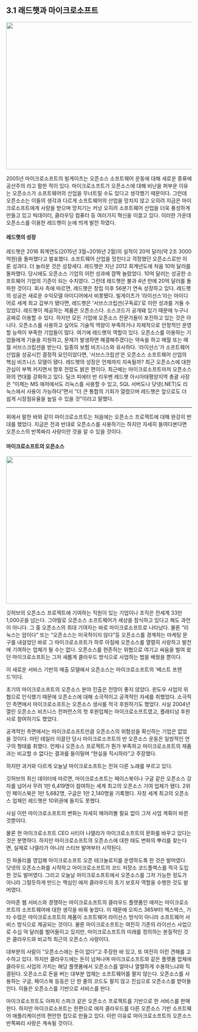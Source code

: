 ## 3.1 래드햇과 마이크로소프트

<p align="center">

<img src="https://i1.wp.com/byline.network/wp-content/uploads/2016/04/opensource.jpg" width="700" height="400"></img>


</p>
 2005년 마이크로소프트의 빌게이츠는 오픈소스 소프트웨어 운동에 대해 새로운 종류에 공산주의 라고 말한 적이 있다. 마이크로소프트가 오픈소스에 대해 비난을 퍼부운 이유는 오픈소스가 소프트웨어의 산업을 무너트릴 수도 있다고 생각했기 때문이다. 그런데 오픈소소는 이들의 생각과 다르게 소프트웨어의 산업을 망치지 않고 오히려 지금은 마이크로소프트에게 사랑을 받으며 망치기는 커넝 오히려 소프트웨어 산업을 더욱 풍성하게 만들고 있고 빅데이터, 클라우딩 컴퓨터 등 여러가지 혁신을 이끌고 있다. 이러한 가운데 오픈소스를 이용한 레드햇이 눈에 띄게 발전 하였다.

#### 레드햇의 성장


레드햇은 2016 회계연도(2015년 3월~2016년 2월)의 실적이 20억 달러(약 2조 3000억원)을 돌파했다고 발표했다. 소프트웨어 산업을 망친다고 걱정했던 오픈소스로만 이룬 성과다. 더 놀라운 것은 성장세다. 레드햇은 지난 2012 회계년도에 처음 10억 달러를 돌파했다. 당시에도 오픈소스 기업의 이런 성과에 깜짝 놀랐었다. 10억 달러는 성공한 소프트웨어 기업의 기준이 되는 수치였다. 그런데 레드햇은 불과 4년 만에 20억 달러를 돌파한 것이다. 회사 측에 따르면, 레드햇은 창립 이후 56분기 연속 성장하고 있다.
레드햇의 성공은 새로운 수익모델 아이디어에서 비롯됐다. 빌게이츠가 ‘라이선스’라는 아이디어로 세계 최고 갑부가 됐다면, 레드햇은 ‘서브스크립션(구독료)’로 이런 성과를 거둘 수 있었다.
레드햇이 제공하는 제품은 오픈소스다. 소스코드가 공개돼 있기 때문에 누구나 공짜로 이용할 수 있다. 하지만 모든 기업에 오픈소스 전문가들이 포진하고 있는 것은 아니다. 오픈소스를 사용하고 싶어도 기술적 역량이 부족하거나 자체적으로 안정적인 운영할 능력이 부족한 기업들이 많다.
여기에 레드햇의 역할이 있다. 오픈소스를 이용하는 기업들에게 기술을 지원하고, 문제가 발생하면 해결해주겠다는 약속을 하고 매월 또는 매월 서브스크립션을 받는다. 일종의 보험 비즈니스와 유사하다.
‘라이선스’가 소프트웨어 산업을 성공시킨 결정적 요인이었다면, ‘서브스크립션’은 오픈소스 소프트웨어 산업의 핵심 비즈니스 모델이 됐다.
레드햇의 성장은 언제까지 지속될까? 최근 오픈소스에 대한 관심이 부쩍 커지면서 향후 전망도 밝은 편이다. 최근에는 마이크로소프트마저 오픈소스와의 연대를 강화하고 있다.
딜크 피에터 반 리우벤 레드햇 아시아태평양지역 총괄 사장은 “이제는 MS 애저에서도 리눅스를 사용할 수 있고, SQL 서버도나 닷넷(.NET)도 리눅스에서 사용이 가능하다”면서 “더 큰 통합의 기회가 열렸으며 레드햇은 앞으로도 더 쉽게 시장점유율을 높일 수 있을 것”이라고 말했다.


----------------------------------------------------------------------------------------------------------------------------

 위에서 말한 바와 같이 마이크로소프트는 처음에는 오픈소스 프로젝트에 대해 완강히 반대를 했었다. 지금은 전과 반대로 오픈소스를 사용하기는 하지만 자세히 들여다본다면 오픈소스의 반쪽짜리 사랑이란 것을 알 수 있을 것이다.

#### 마이크로소프트의 오픈소스

<p align="center">
<img src="http://www.ddaily.co.kr/data/photos/cdn/20161250/art_1481601478.jpg" width="700" height="400"></img>
</p>

깃허브의 오픈소스 프로젝트에 기여하는 직원이 있는 기업이나 조직은 전세계 33만 1,000곳을 넘는다. 그야말로 오픈소스 소프트웨어가 세상을 잠식하고 있다고 해도 과언이 아니다. 그 중 오픈소스의 최대 기여자는 바로 마이크로소프트로 나타났다. 물론 “리눅스는 암이다” 또는 “오픈소스는 미국적이지 않다”등 오픈소스를 경계하는 마케팅 문구를 내걸었던 바로 그 마이크로소프트가 하루 아침에 오픈소스를 열렬히 사랑하고 발전에 기여하는 업체가 될 수는 없다. 오픈소스를 현존하는 위협으로 여기고 싸움을 벌여 왔던 마이크로소프트는 그저 새롭게 클라우드 방식으로 사업하는 법을 배웠을 뿐이다.

이 새로운 서비스 기반의 매출 모델에서 오픈소스는 마이크로소프트의 ‘베스트 프렌드’이다.

초기의 마이크로소프트의 오픈소스 분야 진출은 전망이 좋지 않았다. 윈도우 사업의 위협으로 인식했기 때문에 오픈소스에 대해 소극적이고 공격적인 자세를 취했었다. 소극적인 측면에서 마이크로소프트는 오픈소스 생사를 적극 후원하기도 했었다. 사실 2004년 열린 오픈소스 비즈니스 컨퍼런스의 첫 후원업체는 마이크로소프트였고, 플래티넘 후원사로 참여하기도 했었다.

공격적인 측면에서는 마이크로소프트만큼 오픈소스의 위험성을 확신하는 기업은 없었을 것이다. 마틴 테일러 이끌던 당시 마이크로소프트의 반 오픈소스 운동은 일방적인 연구의 형태를 취했다. 언제나 오픈소스 프로젝트가 뭔가 부족하고 마이크로소프트의 제품과는 비교할 수 없다는 결과를 들이밀며 “현실을 직시하라”고 주장했다.

하지만 과거와 다르게 오늘날 마이크로소프트는 전혀 다른 노래를 부르고 있다.

깃허브의 최신 데이터에 따르면, 마이크로소프트는 페이스북이나 구글 같은 오픈소스 강자를 넘어서 무려 1만 6,419명이 참여하는 세계 최고의 오픈소스 기여 업체가 됐다. 2위인 페이스북은 1만 5,682명, 구글은 1만 2,140명을 기록했다. 자칭 세계 최고의 오픈소스 업체인 레드햇은 10위권에 들지도 못했다.

사실 이런 마이크로소프트의 변화는 자세히 헤아려볼 필요 없이 그저 사업 계획이 바뀐 것뿐이다.

물론 현 마이크로소프트 CEO 사티아 나델라가 마이크로소프트의 문화를 바꾸고 있다는 것은 분명하다. 하지만 마이크로소프트의 오픈소스에 대한 태도 변화의 뿌리를 찾는다면, 실제로 나델라가 아니라 스티브 발머부터 시작된다.

진 파올리를 영입해 마이크로소프트 오픈 테크놀로지를 운영하도록 한 것은 발머였다. 닷넷의 오픈소스화를 시작하고 마이크로소프트의 코드 저장소 코드플렉스를 적극 도입한 것도 발머였다. 그리고 오늘날 마이크로소프트에서 오픈소스를 그저 가능한 정도가 아니라 그럴듯하게 만드는 핵심인 애저 클라우드의 초기 보호자 역할을 수행한 것도 발머였다.

아마존 웹 서비스와 경쟁하는 마이크로소프트의 클라우드 플랫폼인 애저는 마이크로소프트의 소프트웨어에 대한 생각을 바꿔 놓았다. 이 때문에 오피스 365부터 엑스박스, 기타 수많은 마이크로소프트의 제품이 소프트웨어 라이선스 방식이 아니라 소프트웨어 서비스 방식으로 제공되는 것이다. 물론 마이크로소프트는 여전히 기존의 라이선스 사업으로 수십 억 달러를 벌어들이고 있지만, 마이크로소프트의 미래를 정의하는 본질적인 것은 클라우드와 비교적 최근의 오픈소스 사랑이다.

대부분의 사람이 “오픈소스에는 돈이 없다”고 주장한 바 있고, 또 여전히 이런 견해를 고수하고 있다. 하지만 클라우드에는 돈이 넘쳐나며 마이크로소프트와 같은 플랫폼 업체에 클라우드 사업의 가치는 해당 플랫폼에서 오픈소스를 얼마나 열렬하게 수용하느냐와 직결된다. 오픈소스로 돈을 버는 대부분 업체는 소프트웨어를 팔지 않는다. 오픈소스를 사용하는 구글, 페이스북 등등은 단 한 줄의 코드도 팔지 않고 진심으로 오픈소스를 받아들인다. 이들은 오픈소스를 기반으로 서비스를 판다.

마이크로소프트도 아파치 스파크 같은 오픈소스 프로젝트를 기반으로 한 서비스를 판매한다. 하지만 마이크로소프트는 한편으로 애저 클라우드를 다른 오픈소스 기반 소프트웨어 애플리케이션의 편안한 집으로 만들고 있다. 이런 이유로 마이크로소프트의 오픈소스 반쪽짜리 사랑은 계속될 것이다.
